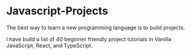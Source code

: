 # Javascript-Projects

The best way to learn a new programming language is to build projects.

I have build a list of 40 beginner friendly project tutorials in Vanilla JavaScript, React, and TypeScript.